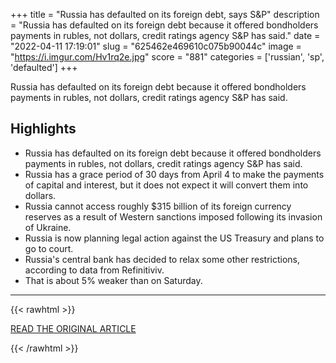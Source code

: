 +++
title = "Russia has defaulted on its foreign debt, says S&amp;P"
description = "Russia has defaulted on its foreign debt because it offered bondholders payments in rubles, not dollars, credit ratings agency S&P has said."
date = "2022-04-11 17:19:01"
slug = "625462e469610c075b90044c"
image = "https://i.imgur.com/Hv1rq2e.jpg"
score = "881"
categories = ['russian', 'sp', 'defaulted']
+++

Russia has defaulted on its foreign debt because it offered bondholders payments in rubles, not dollars, credit ratings agency S&P has said.

## Highlights

- Russia has defaulted on its foreign debt because it offered bondholders payments in rubles, not dollars, credit ratings agency S&P has said.
- Russia has a grace period of 30 days from April 4 to make the payments of capital and interest, but it does not expect it will convert them into dollars.
- Russia cannot access roughly $315 billion of its foreign currency reserves as a result of Western sanctions imposed following its invasion of Ukraine.
- Russia is now planning legal action against the US Treasury and plans to go to court.
- Russia's central bank has decided to relax some other restrictions, according to data from Refinitiviv.
- That is about 5% weaker than on Saturday.

---

{{< rawhtml >}}
  <p class="article-category">
    <a target="_blank" href="https://www.cnn.com/2022/04/11/investing/russia-default-sp/index.html">READ THE ORIGINAL ARTICLE</a>
  </p>
{{< /rawhtml >}}
